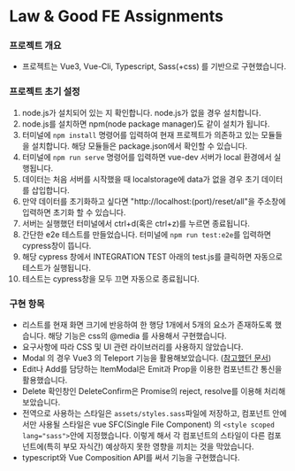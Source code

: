 # Law & Good FE Assignments

### 프로젝트 개요

* 프로젝트는 Vue3, Vue-Cli, Typescript, Sass(+css) 를 기반으로 구현했습니다.

### 프로젝트 초기 설정

1. node.js가 설치되어 있는 지 확인합니다. node.js가 없을 경우 설치합니다.
2. node.js를 설치하면 npm(node package manager)도 같이 설치가 됩니다.
3. 터미널에 `npm install` 명령어를 입력하여 현재 프로젝트가 의존하고 있는 모듈들을 설치합니다. 해당 모듈들은 package.json에서 확인할 수 있습니다.
4. 터미널에 `npm run serve` 명령어를 입력하면 vue-dev 서버가 local 환경에서 실행됩니다.
5. 데이터는 처음 서버를 시작했을 때 localstorage에 data가 없을 경우 초기 데이터를 삽입합니다.
6. 만약 데이터를 초기화하고 싶다면 "http://localhost:(port)/reset/all"을 주소창에 입력하면 초기화 할 수 있습니다.
7. 서버는 실행했던 터미널에서 ctrl+d(혹은 ctrl+z)를 누르면 종료됩니다.
8. 간단한 e2e 테스트를 만들었습니다. 터미널에 `npm run test:e2e`를 입력하면 cypress창이 뜹니다.
9. 해당 cypress 창에서 INTEGRATION TEST 아래의 test.js를 클릭하면 자동으로 테스트가 실행됩니다.
10. 테스트는 cypress창을 모두 끄면 자동으로 종료됩니다.
### 구현 항목

* 리스트를 현재 화면 크기에 반응하여 한 행당 1개에서 5개의 요소가 존재하도록 했습니다. 해당 기능은 css의 @media 를 사용해서 구현했습니다.
* 요구사항에 따라 CSS 및 UI 관련 라이브러리를 사용하지 않았습니다.
* Modal 의 경우 Vue3 의 Teleport 기능을 활용해보았습니다. ([참고했던 문서](https://vuejs.org/guide/built-ins/teleport.html))
* Edit나 Add를 담당하는 ItemModal은 Emit과 Prop을 이용한 컴포넌트간 통신을 활용했습니다.
* Delete 확인창인 DeleteConfirm은 Promise의 reject, resolve를 이용해 처리해보았습니다.
* 전역으로 사용하는 스타일은 `assets/styles.sass`파일에 저장하고, 컴포넌트 안에서만 사용될 스타일은 vue SFC(Single File Component)
  의 `<style scoped lang="sass">`안에 지정했습니다. 이렇게 해서 각 컴포넌트의 스타일이 다른 컴포넌트에(특히 부모 자식간) 예상하지 못한 영향을 끼치는 것을 막았습니다.
* typescript와 Vue Composition API를 써서 기능을 구현했습니다.
